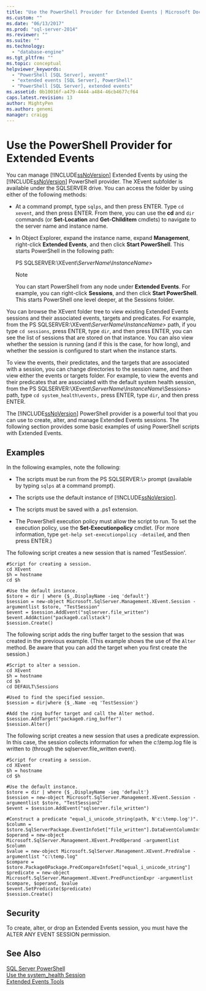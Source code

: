 ```yaml
---
title: "Use the PowerShell Provider for Extended Events | Microsoft Docs"
ms.custom: ""
ms.date: "06/13/2017"
ms.prod: "sql-server-2014"
ms.reviewer: ""
ms.suite: ""
ms.technology: 
  - "database-engine"
ms.tgt_pltfrm: ""
ms.topic: conceptual
helpviewer_keywords: 
  - "PowerShell [SQL Server], xevent"
  - "extended events [SQL Server], PowerShell"
  - "PowerShell [SQL Server], extended events"
ms.assetid: 0b10016f-a479-4444-a484-46cb4677cf64
caps.latest.revision: 13
author: MightyPen
ms.author: genemi
manager: craigg
---
```

# Use the PowerShell Provider for Extended Events
  You can manage [!INCLUDE[ssNoVersion](../../includes/ssnoversion-md.md)] Extended Events by using the [!INCLUDE[ssNoVersion](../../includes/ssnoversion-md.md)] PowerShell provider. The XEvent subfolder is available under the SQLSERVER drive. You can access the folder by using either of the following methods:  
  
-   At a command prompt, type `sqlps`, and then press ENTER. Type `cd xevent`, and then press ENTER. From there, you can use the **cd** and `dir` commands (or **Set-Location** and **Get-Childitem** cmdlets) to navigate to the server name and instance name.  
  
-   In Object Explorer, expand the instance name, expand **Management**, right-click **Extended Events**, and then click **Start PowerShell**. This starts PowerShell in the following path:  
  
     PS SQLSERVER:\XEvent\\*ServerName*\\*InstanceName*>  
  
    > [!NOTE]  
    >  You can start PowerShell from any node under **Extended Events**. For example, you can right-click **Sessions**, and then click **Start PowerShell**. This starts PowerShell one level deeper, at the Sessions folder.  
  
 You can browse the XEvent folder tree to view existing Extended Events sessions and their associated events, targets and predicates. For example, from the PS SQLSERVER:\XEvent\\*ServerName*\\*InstanceName*> path, if you type `cd sessions`, press ENTER, type `dir`, and then press ENTER, you can see the list of sessions that are stored on that instance. You can also view whether the session is running (and if this is the case, for how long), and whether the session is configured to start when the instance starts.  
  
 To view the events, their predictates, and the targets that are associated with a session, you can change directories to the session name, and then view either the events or targets folder. For example, to view the events and their predicates that are associated with the default system health session, from the PS SQLSERVER:\XEvent\\*ServerName*\\*InstanceName*\Sessions> path, type `cd system_health\events,` press ENTER, type `dir`, and then press ENTER.  
  
 The [!INCLUDE[ssNoVersion](../../includes/ssnoversion-md.md)] PowerShell provider is a powerful tool that you can use to create, alter, and manage Extended Events sessions. The following section provides some basic examples of using PowerShell scripts with Extended Events.  
  
## Examples  
 In the following examples, note the following:  
  
-   The scripts must be run from the PS SQLSERVER:\\> prompt (available by typing `sqlps` at a command prompt).  
  
-   The scripts use the default instance of [!INCLUDE[ssNoVersion](../../includes/ssnoversion-md.md)].  
  
-   The scripts must be saved with a .ps1 extension.  
  
-   The PowerShell execution policy must allow the script to run. To set the execution policy, use the **Set-Executionpolicy** cmdlet. (For more information, type `get-help set-executionpolicy -detailed`, and then press ENTER.)  
  
 The following script creates a new session that is named 'TestSession'.  
  
```  
#Script for creating a session.  
cd XEvent  
$h = hostname  
cd $h  
  
#Use the default instance.  
$store = dir | where {$_.DisplayName -ieq 'default'}  
$session = new-object Microsoft.SqlServer.Management.XEvent.Session -argumentlist $store, "TestSession"  
$event = $session.AddEvent("sqlserver.file_written")  
$event.AddAction("package0.callstack")  
$session.Create()  
```  
  
 The following script adds the ring buffer target to the session that was created in the previous example. (This example shows the use of the `Alter` method. Be aware that you can add the target when you first create the session.)  
  
```  
#Script to alter a session.  
cd XEvent  
$h = hostname  
cd $h  
cd DEFAULT\Sessions  
  
#Used to find the specified session.  
$session = dir|where {$_.Name -eq 'TestSession'}  
  
#Add the ring buffer target and call the Alter method.  
$session.AddTarget("package0.ring_buffer")  
$session.Alter()  
```  
  
 The following script creates a new session that uses a predicate expression. In this case, the session collects information for when the c:\temp.log file is written to (through the sqlserver.file_written event).  
  
```  
#Script for creating a session.  
cd XEvent  
$h = hostname  
cd $h  
  
#Use the default instance.  
$store = dir | where {$_.DisplayName -ieq 'default'}  
$session = new-object Microsoft.SqlServer.Management.XEvent.Session -argumentlist $store, "TestSession2"  
$event = $session.AddEvent("sqlserver.file_written")  
  
#Construct a predicate "equal_i_unicode_string(path, N'c:\temp.log')".  
$column = $store.SqlServerPackage.EventInfoSet["file_written"].DataEventColumnInfoSet["path"]  
$operand = new-object Microsoft.SqlServer.Management.XEvent.PredOperand -argumentlist $column  
$value = new-object Microsoft.SqlServer.Management.XEvent.PredValue -argumentlist "c:\temp.log"  
$compare = $store.Package0Package.PredCompareInfoSet["equal_i_unicode_string"]  
$predicate = new-object Microsoft.SqlServer.Management.XEvent.PredFunctionExpr -argumentlist $compare, $operand, $value  
$event.SetPredicate($predicate)  
$session.Create()  
```  
  
## Security  
 To create, alter, or drop an Extended Events session, you must have the ALTER ANY EVENT SESSION permission.  
  
## See Also  
 [SQL Server PowerShell](../../powershell/sql-server-powershell.md)   
 [Use the system_health Session](use-the-ssms-xe-profiler.md)   
 [Extended Events Tools](extended-events-tools.md)  
  
  
